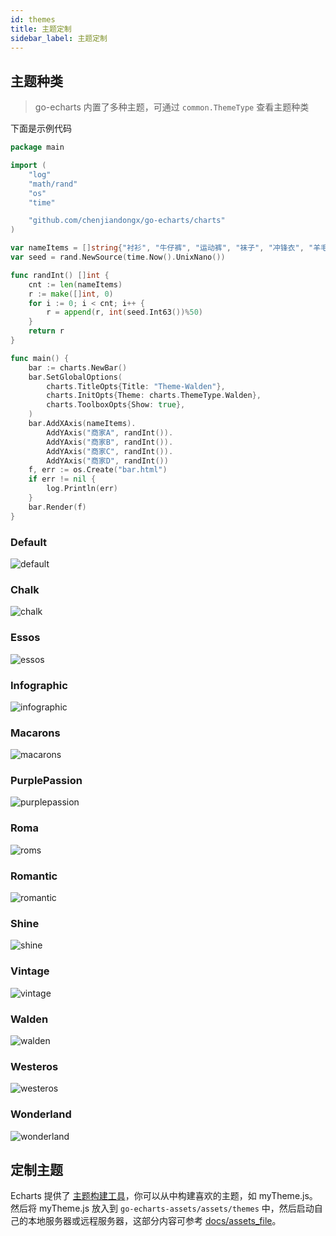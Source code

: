 ```yaml
---
id: themes
title: 主题定制
sidebar_label: 主题定制
---
```


## 主题种类

> go-echarts 内置了多种主题，可通过 `common.ThemeType` 查看主题种类

下面是示例代码
```go
package main

import (
    "log"
    "math/rand"
    "os"
    "time"

    "github.com/chenjiandongx/go-echarts/charts"
)

var nameItems = []string{"衬衫", "牛仔裤", "运动裤", "袜子", "冲锋衣", "羊毛衫"}
var seed = rand.NewSource(time.Now().UnixNano())

func randInt() []int {
    cnt := len(nameItems)
    r := make([]int, 0)
    for i := 0; i < cnt; i++ {
        r = append(r, int(seed.Int63())%50)
    }
    return r
}

func main() {
    bar := charts.NewBar()
    bar.SetGlobalOptions(
        charts.TitleOpts{Title: "Theme-Walden"},
        charts.InitOpts{Theme: charts.ThemeType.Walden},
        charts.ToolboxOpts{Show: true},
    )
    bar.AddXAxis(nameItems).
        AddYAxis("商家A", randInt()).
        AddYAxis("商家B", randInt()).
        AddYAxis("商家C", randInt()).
        AddYAxis("商家D", randInt())
    f, err := os.Create("bar.html")
    if err != nil {
        log.Println(err)
    }
    bar.Render(f)
}
```

### Default

![default](https://user-images.githubusercontent.com/19553554/52496989-dddeab80-2c0f-11e9-93a6-fe0371fde99d.png)

### Chalk

![chalk](https://user-images.githubusercontent.com/19553554/52496994-dfa86f00-2c0f-11e9-88c2-8bd7f05027cd.png)

### Essos

![essos](https://user-images.githubusercontent.com/19553554/52496997-e0410580-2c0f-11e9-8a47-7d3025184217.png)

### Infographic

![infographic](https://user-images.githubusercontent.com/19553554/52497000-e0d99c00-2c0f-11e9-8f5d-19dccf8c4a7c.png)

### Macarons

![macarons](https://user-images.githubusercontent.com/19553554/52496991-de774200-2c0f-11e9-8c2f-1d25f2d4df6e.png)

### PurplePassion

![purplepassion](https://user-images.githubusercontent.com/19553554/52497002-e1723280-2c0f-11e9-8022-d74923278bcc.png)

### Roma

![roms](https://user-images.githubusercontent.com/19553554/52496990-de774200-2c0f-11e9-8b12-3bc2a87523cb.png)

### Romantic

![romantic](https://user-images.githubusercontent.com/19553554/52496993-df0fd880-2c0f-11e9-9f63-7b374826ae6c.png)

### Shine

![shine](https://user-images.githubusercontent.com/19553554/52496996-e0410580-2c0f-11e9-9626-de5451661758.png)

### Vintage

![vintage](https://user-images.githubusercontent.com/19553554/52496999-e0410580-2c0f-11e9-8999-d4988c15adba.png)

### Walden

![walden](https://user-images.githubusercontent.com/19553554/52497001-e1723280-2c0f-11e9-924e-3fb0505d42c0.png)

### Westeros

![westeros](https://user-images.githubusercontent.com/19553554/52497003-e20ac900-2c0f-11e9-9b6b-b94ee89a05e6.png)

### Wonderland

![wonderland](https://user-images.githubusercontent.com/19553554/52497004-e20ac900-2c0f-11e9-8ec7-75525ab9ef37.png)

## 定制主题

Echarts 提供了 [主题构建工具](http://echarts.baidu.com/theme-builder/)，你可以从中构建喜欢的主题，如 myTheme.js。然后将 myTheme.js 放入到 `go-echarts-assets/assets/themes` 中，然后启动自己的本地服务器或远程服务器，这部分内容可参考 [docs/assets_file](docs/assets_file)。